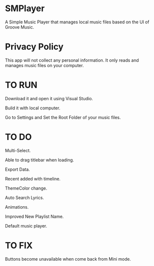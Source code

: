 # SMPlayer
A Simple Music Player that manages local music files based on the UI of Groove Music.

# Privacy Policy
This app will not collect any personal information. It only reads and manages music files on your computer.

# TO RUN
Download it and open it using Visual Studio.

Build it with local computer.

Go to Settings and Set the Root Folder of your music files.

# TO DO
Multi-Select.

Able to drag titlebar when loading.

Export Data.

Recent added with timeline.

ThemeColor change.

Auto Search Lyrics.

Animations.

Improved New Playlist Name.

Default music player.

# TO FIX
Buttons become unavailable when come back from Mini mode.
